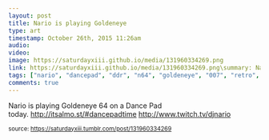 ```yaml
---
layout: post
title: Nario is playing Goldeneye
type: art
timestamp: October 26th, 2015 11:26am
audio: 
video: 
image: https://saturdayxiii.github.io/media/131960334269.png
link: https://saturdayxiii.github.io/media/131960334269.png\summary: Nario is playing Goldeneye 64 on a Dance Pad today.
tags: ["nario", "dancepad", "ddr", "n64", "goldeneye", "007", "retro", "game", "stream", "live", "twitch", "art"]
comments: true
---
```


Nario is playing Goldeneye 64 on a Dance Pad today. <a href="http://itsalmo.st/#dancepadtime" target="_blank">http://itsalmo.st/#dancepadtime</a>
<a href="http://www.twitch.tv/djnario" target="_blank">http://www.twitch.tv/djnario</a><br/>
 
  
<small>source: https://saturdayxiii.tumblr.com/post/131960334269</small>